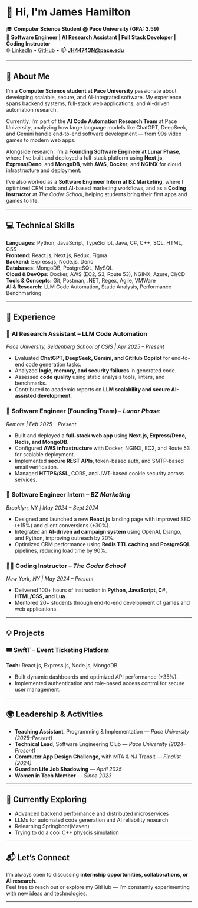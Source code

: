 # 👋 Hi, I'm James Hamilton  

🎓 **Computer Science Student @ Pace University (GPA: 3.59)**  
💼 **Software Engineer | AI Research Assistant | Full Stack Developer | Coding Instructor**  
🌐 [LinkedIn](https://www.linkedin.com/in/james-hamilton-499514293/) • [GitHub](https://github.com/JamesCHamilton) • 📫 **JH44743N@pace.edu**

---

## 🚀 About Me  

I’m a **Computer Science student at Pace University** passionate about developing scalable, secure, and AI-integrated software. My experience spans backend systems, full-stack web applications, and AI-driven automation research.  

Currently, I’m part of the **AI Code Automation Research Team** at Pace University, analyzing how large language models like ChatGPT, DeepSeek, and Gemini handle end-to-end software development — from 90s video games to modern web apps.  

Alongside research, I’m a **Founding Software Engineer at Lunar Phase**, where I’ve built and deployed a full-stack platform using **Next.js**, **Express/Deno**, and **MongoDB**, with **AWS**, **Docker**, and **NGINX** for cloud infrastructure and deployment.  

I’ve also worked as a **Software Engineer Intern at BZ Marketing**, where I optimized CRM tools and AI-based marketing workflows, and as a **Coding Instructor** at *The Coder School*, helping students bring their first apps and games to life.

---

## 💻 Technical Skills  

**Languages:** Python, JavaScript, TypeScript, Java, C#, C++, SQL, HTML, CSS  
**Frontend:** React.js, Next.js, Redux, Figma  
**Backend:** Express.js, Node.js, Deno  
**Databases:** MongoDB, PostgreSQL, MySQL  
**Cloud & DevOps:** Docker, AWS (EC2, S3, Route 53), NGINX, Azure, CI/CD  
**Tools & Concepts:** Git, Postman, .NET, Regex, Agile, VMWare  
**AI & Research:** LLM Code Automation, Static Analysis, Performance Benchmarking  

---

## 🧠 Experience  

### 🔬 **AI Research Assistant – LLM Code Automation**  
*Pace University, Seidenberg School of CSIS | Apr 2025 – Present*  
- Evaluated **ChatGPT, DeepSeek, Gemini, and GitHub Copilot** for end-to-end code generation tasks.  
- Analyzed **logic, memory, and security failures** in generated code.  
- Assessed **code quality** using static analysis tools, linters, and benchmarks.  
- Contributed to academic reports on **LLM scalability and secure AI-assisted development**.  

### 🌙 **Software Engineer (Founding Team)** – *Lunar Phase*  
*Remote | Feb 2025 – Present*  
- Built and deployed a **full-stack web app** using **Next.js, Express/Deno, Redis, and MongoDB**.  
- Configured **AWS infrastructure** with Docker, NGINX, EC2, and Route 53 for scalable deployment.  
- Implemented **secure REST APIs**, token-based auth, and SMTP-based email verification.  
- Managed **HTTPS/SSL**, CORS, and JWT-based cookie security across services.  

### 💼 **Software Engineer Intern** – *BZ Marketing*  
*Brooklyn, NY | May 2024 – Sept 2024*  
- Designed and launched a new **React.js** landing page with improved SEO (+15%) and client conversions (+30%).  
- Integrated an **AI-driven ad campaign system** using OpenAI, Django, and Python, improving outreach by 20%.  
- Optimized CRM performance using **Redis TTL caching** and **PostgreSQL** pipelines, reducing load time by 90%.  

### 👨‍🏫 **Coding Instructor** – *The Coder School*  
*New York, NY | May 2024 – Present*  
- Delivered 100+ hours of instruction in **Python, JavaScript, C#, HTML/CSS, and Lua**.  
- Mentored 20+ students through end-to-end development of games and web applications.  

---

## 💡 Projects  

### 🎟️ **SwftT – Event Ticketing Platform**  
**Tech:** React.js, Express.js, Node.js, MongoDB  
- Built dynamic dashboards and optimized API performance (+35%).  
- Implemented authentication and role-based access control for secure user management.  

---

## 🌍 Leadership & Activities  

- **Teaching Assistant**, Programming & Implementation — *Pace University (2025–Present)*  
- **Technical Lead**, Software Engineering Club — *Pace University (2024–Present)*  
- **Commuter App Design Challenge**, with MTA & NJ Transit — *Finalist (2024)*  
- **Guardian Life Job Shadowing** — *April 2025*  
- **Women in Tech Member** — *Since 2023*  

---

## 🌱 Currently Exploring  

- Advanced backend performance and distributed microservices  
- LLMs for automated code generation and AI reliability research  
- Relearning Springboot(Maven)
- Trying to do a cool C++ physcis simulation   

---

## 📬 Let’s Connect  

I’m always open to discussing **internship opportunities, collaborations, or AI research**.  
Feel free to reach out or explore my GitHub — I’m constantly experimenting with new ideas and technologies.  

---
